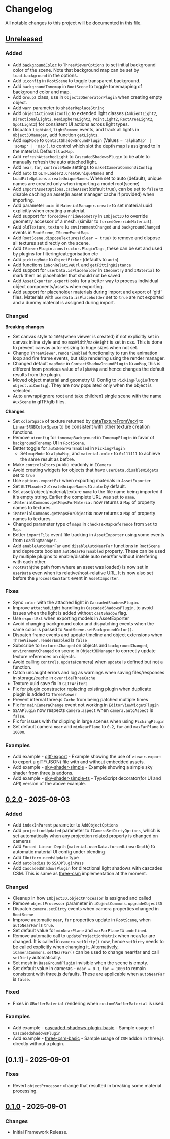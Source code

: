 # Changelog

All notable changes to this project will be documented in this file.

[//]: # (The format is based on [Keep a Changelog]&#40;https://keepachangelog.com/en/1.1.0/&#41;, and this project adheres to [Semantic Versioning]&#40;https://semver.org/spec/v2.0.0.html&#41;.)

## [Unreleased]

### Added

- Add [`backgroundColor`](https://threepipe.org/docs/interfaces/ThreeViewerOptions.html#backgroundColor) to `ThreeViewerOptions` to set initial background color of the scene. Note that background map can be set by `load.background` in the options.
- Add `uiconfig` in `RootScene` to toggle transparent background.
- Add `backgroundTonemap` in `RootScene` to toggle tonemapping of background color and map.
- Add `Group2` class, use in `Object3DGeneratorPlugin` when creating empty object.
- Add `warn` parameter to `shaderReplaceString`
- Add `objectActionsUiConfig` to extended light classes (`AmbientLight2`, `DirectionalLight2`, `HemisphereLight2`, `PointLight2`, `RectAreaLight2`, `SpotLight2`) for consistent UI actions across light types.
- Dispatch `lightAdd`, `lightRemove` events, and track all lights in `Object3DManager`, add function `getLights`.
- Add `mapMode` to `ContactShadowGroundPlugin` (Values = `'alphaMap' | 'aoMap' | 'map'`), to control which slot the depth map is assigned to in the material. Default is `aoMap`.
- Add `refreshAttachedLight` to `CascadedShadowsPlugin` to be able to manually refresh the auto attached light.
- Add `near`, `far`, `controlsMode` settings to `makeICameraCommonUiConfig`
- Add `auto` to `GLTFLoader2.CreateUniqueNames` and `LoadFileOptions.createUniqueNames`. When set to auto (default), unique names are created only when importing a model root(scene)
- Add `ImportAssetOptions.cacheAsset`(default true), can be set to `false` to disable caching an asset(in asset manager cache if provided) when importing.
- Add parameter `uuid` in `MaterialManager.create` to set material uuid explicitly when creating a material.
- Add support for `forcedOverrideGeometry` in `IObject3D` to override geometry accessor of a mesh. (similar to `forcedOverrideMaterial`).
- Add `oldTexture`, `texture` to `environmentChanged` and `backgroundChanged` events in `RootScene`, `ISceneEventMap`.
- Add `RootScene.disposeTextures(clear = true)` to remove and dispose all textures set directly on the scene.
- Add `IViewerPlugin.constructor.PluginTags`, these can be set and used by plugins for filtering/categorisation etc
- Add `pickingMode` to `ObjectPicker` (defaults to `auto`)
- Add functions `isNonRelativeUrl` and `getFittingDistance`
- Add support for `userData.isPlaceholder` in `IGeometry` and `IMaterial` to mark them as placeholder that should not be saved
- Add `AssetExporter.exportHooks` for a better way to process individual object components/assets when exporting.
- Add support for placeholder materials during import and export of 'gltf' files. Materials with `userData.isPlaceholder` set to `true` are not exported and a dummy material is assigned during import.

### Changed

**Breaking changes**
- Set canvas style to `100%`(when viewer is created) if not explicitly set in canvas inline style and no `maxWidth`/`maxHeight` is set in css. This is done to prevent canvas auto-resizing to huge sizes when not set.
- Change `ThreeViewer.renderEnabled` functionality to run the animation loop and fire frame events, but skip rendering using the render manager.
- Changed default `mapMode` in `ContactShadowGroundPlugin` to `aoMap`, this is different from previous value of `alphaMap` and hence changes the default results from the plugin.
- Moved object material and geometry UI Config to `PickingPlugin`(from `object.uiConfig`). They are now populated only when the object is selected.
- Auto unwrap(ignore root and take children) single scene with the name `AuxScene` in glTF/glb files.

**Changes**
- Set `colorSpace` of texture returned by [dataTextureFromVec4](https://threepipe.org/docs/functions/dataTextureFromVec4.html) to `LinearSRGBColorSpace` to be consistent with other texture creation functions.
- Remove `uiconfig` for `tonemapBackground` in `TonemapPlugin` in favor of `backgroundTonemap` UI in `RootScene`.
- Better toggle for `autoNearFarEnabled` in `PickingPlugin`
  - Set `mapMode` to `alphaMap`, and `material.color` to `0x111111` to achieve the same result as before.
- Make `controlsCtors` public readonly in `ICamera`
- Avoid creating widgets for objects that have `userData.disableWidgets` set to `true`
- Use `options.exportExt` when exporting materials in `AssetExporter`
- Set `GLTFLoader2.CreateUniqueNames` to `auto` by default.
- Set asset/object/material/texture `name` to the file name being imported if it's empty string. Earlier the complete URL was set to `name`.
- `iMaterialCommons.getMapsForMaterial` now returns a `Map` of property names to textures.
- `iMaterialCommons.getMapsForObject3D` now returns a `Map` of property names to textures.
- Changed parameter type of `maps` in `checkTexMapReference` from `Set` to `Map`.
- Better `importFile` event file tracking in `AssetImporter` using some events from `LoadingManager`.
- Add `enableAutoNearFar` and `disableAutoNearFar` functions in `RootScene` and deprecate boolean `autoNearFarEnabled` property. These can be used by multiple plugins to enable/disable auto near/far without interfering with each other.
- `rootPath`(the path from where an asset was loaded) is now set in `userData` even when its relative/host-relative URL. It is now also set before the `processRawStart` event in `AssetImporter`.

### Fixes

- Sync `color` with the attached light in `CascadedShadowsPlugin`.
- Improve `attachedLight` handling in `CascadedShadowsPlugin`, to avoid issues when the light is added without `castShadow` flag.
- Use `exportExt` when exporting models in AssetExporter
- Avoid changing background color and dispatching events when the same color is passed to `RootScene.setBackgroundColor()`.
- Dispatch frame events and update timeline and object extensions when `ThreeViewer.renderEnabled` is `false`
- Subscribe to `texturesChanged` on objects and `backgroundChanged`, `environmentChanged` on scene in `Object3DManager` to correctly update texture references on objects.
- Avoid calling `controls.update`(camera) when `update` is defined but not a function.
- Catch uncaught errors and log as warnings when saving files/responses in storage/cache in `overrideThreeCache`
- Texture uuid save fix in `GLTFWriter2`
- Fix for plugin constructor replacing existing plugin when duplicate plugin is added to `ThreeViewer`
- Prevent internal three.js `Cache` from being patched multiple times
- Fix for `mainCameraChange` event not working in `EditorViewWidgetPlugin`
- `SSAAPlugin` now respects `camera.aspect` when `camera.autoAspect` is `false`.
- Fix for issues with far clipping in large scenes when using `PickingPlugin`
- Set default camera `near` and `minNearPlane` to `0.2`, `far` and `maxFarPlane` to `10000`.

### Examples

- Add example - [gltf-export](https://threepipe.org/examples/#gltf-export/) - Example showing the use of `viewer.export` to export a glTF(JSON) file with and without embedded assets.
- Add example - [sky-shader-simple](https://threepipe.org/examples/#sky-shader-simple/) - Example showing a simple sky shader from three.js addons.
- Add example - [sky-shader-simple-ts](https://threepipe.org/examples/#sky-shader-simple-ts/) - TypeScript decorator(for UI and API) version of the above example.

## [0.2.0] - 2025-09-03

### Added

- Add `indexInParent` parameter to `AddObjectOptions`
- Add `projectionUpdated` parameter to `ICameraSetDirtyOptions`, which is set automatically when any projection related property is changed on cameras
- Add `Forced Linear Depth` (`material.userData.forcedLinearDepth`) to automatic material UI config under blending
- Add `IUniform.needsUpdate` type
- Add `autoRadius` to `SSAOPluginPass`
- Add `CascadedShadowsPlugin` for directional light shadows with cascades CSM. This is same as [three-csm](https://github.com/StrandedKitty/three-csm) implementation at the moment.

### Changed

- Cleanup in how `IObject3D.objectProcessor` is assigned and called
- Remove `objectProcessor` parameter in `iObjectCommons.upgradeObject3D`
- Dispatch `camera.setDirty` events when camera properties changed in `RootScene`
- Improve automatic `near`, `far` properties update in `RootScene`, when `autoNearFar` is `true`.
- Set default value for `minNearPlane` and `maxFarPlane` to `undefined`.
- Remove automatic call to `updateProjectionMatrix` when near/far are changed. It is called in `camera.setDirty()` now, hence `setDirty` needs to be called explicitly when changing it. Alternatively, `iCameraCommons.setNearFar()` can be used to change near/far and call `setDirty` automatically.
- Set mesh in `BaseGroundPlugin` invisible when the scene is empty.
- Set default value in cameras - `near = 0.1`, `far = 1000` to remain consistent with three.js defaults. These are applicable when `autoNearFar` is `false`.

### Fixed

- Fixes in `GBufferMaterial` rendering when `customGBufferMaterial` is used.

### Examples

- Add example - [cascaded-shadows-plugin-basic](https://threepipe.org/examples/#cascaded-shadows-plugin-basic/) - Sample usage of `CascadedShadowsPlugin`
- Add example - [three-csm-basic](https://threepipe.org/examples/#three-csm-basic/) - Sample usage of `CSM` addon in three.js directly without a plugin.


## [0.1.1] - 2025-09-01

### Fixes

- Revert `objectProcessor` change that resulted in breaking some material processing.

## [0.1.0] - 2025-09-01

### Changes

- Initial Framework Release.

[unreleased]: https://github.com/repalash/threepipe/compare/v0.2.0...HEAD
[0.2.0]: https://github.com/repalash/releases/tag/v0.2.0
[0.1.0]: https://github.com/repalash/releases/tag/v0.1.0
